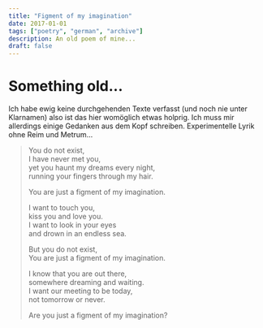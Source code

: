 ```yaml
---
title: "Figment of my imagination"
date: 2017-01-01
tags: ["poetry", "german", "archive"]
description: An old poem of mine...
draft: false
---
```


# Something old...

Ich habe ewig keine durchgehenden Texte verfasst (und noch nie unter Klarnamen) also ist das hier womöglich etwas holprig. Ich muss mir allerdings einige Gedanken aus dem Kopf schreiben. Experimentelle Lyrik ohne Reim und Metrum…

> You do not exist,<br>
> I have never met you,<br>
> yet you haunt my dreams every night,<br>
> running your fingers through my hair.<br>
> 
> You are just a figment of my imagination.<br>
> 
> I want to touch you,<br>
> kiss you and love you.<br>
> I want to look in your eyes<br>
> and drown in an endless sea.<br>
> 
> But you do not exist,<br>
> You are just a figment of my imagination.<br>
> 
> I know that you are out there,<br>
> somewhere dreaming and waiting.<br>
> I want our meeting to be today,<br>
> not tomorrow or never.<br>
> 
> Are you just a figment of my imagination?<br>

